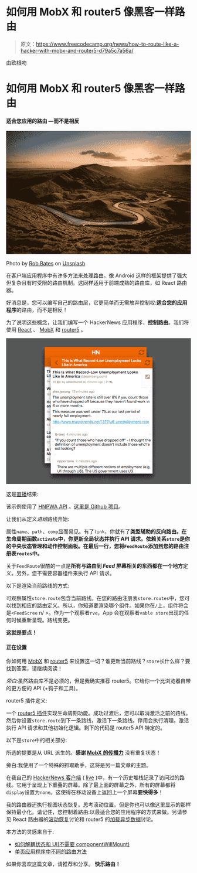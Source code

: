 # 如何用 MobX 和 router5 像黑客一样路由

> 原文：<https://www.freecodecamp.org/news/how-to-route-like-a-hacker-with-mobx-and-router5-d79a5c7a56a/>

由欧根吻

# 如何用 MobX 和 router5 像黑客一样路由

#### **适合您应用的路由** —而不是相反

![1*HFkjeBT-TZJ2e-4idMK3Gw](img/687b954e5f326eed9d8adee6c7df1c84.png)

Photo by [Rob Bates](https://unsplash.com/photos/AyYW_bUWerc?utm_source=unsplash&utm_medium=referral&utm_content=creditCopyText) on [Unsplash](https://unsplash.com/search/photos/route?utm_source=unsplash&utm_medium=referral&utm_content=creditCopyText)

在客户端应用程序中有许多方法来处理路由。像 Android 这样的框架提供了强大但复杂且有时受限的路由机制。这同样适用于前端成熟的路由库，如 React 路由器。

好消息是，您可以编写自己的路由层，它更简单而无需放弃控制权:**适合您的应用程序**的路由，而不是相反！

为了说明这些概念，让我们编写一个 HackerNews 应用程序，**控制路由**。我们将使用 [React](https://reactjs.org/) 、 [MobX](https://mobx.js.org/) 和 [router5](http://router5.github.io/) 。

![1*2cCaL3YcvzflnIjfzyMAmw](img/4d18235971536e74772d83b92ffa1acd.png)

这是[直播](https://codesandbox.io/s/github/eugenkiss/hacker-routing-mobx-router5)结果:

该示例使用了 [HNPWA API](https://github.com/tastejs/hacker-news-pwas/blob/master/docs/api.md) 。[这里是 Github 项目](https://github.com/eugenkiss/hacker-routing-mobx-router5/)。

让我们从定义*进给*路线开始:

属性`name`、`path`、`comp`显而易见。有了`link`，你就有了**类型辅助的反向路由。在生命周期函数`activate`中，你更新全局状态并执行 API 请求。依赖关系`store`是你的中央状态管理和动作控制面板。在最后一行，您将`FeedRoute`添加到您的路由注册表`routes`中。**

关于`FeedRoute`很酷的一点是**所有与路由到 *Feed* 屏幕相关的东西都在一个地方**定义。另外，您不需要容器组件来执行 API 请求。

以下是渲染当前路线的方式:

可观察属性`store.route`包含当前路线。在您的路由注册表`store.routes`中，您可以找到相应的路由定义。所以，你知道要渲染哪个组件。如果你在`/`上，组件将会是`<FeedScree` n/ >。作为一个观察者`rve`，App 会在观察者`vable store`出现的任何时候重新呈现。路线变更。

**这就是要点！**

#### 正在设置

你如何用 [MobX](https://mobx.js.org/) 和 [router5](http://router5.github.io/) 来设置这一切？谁更新当前路线？`store`长什么样？要找到答案，请继续阅读！

*旁白*:虽然路由库不是必须的，但是我确实推荐 router5。它给你一个比浏览器自带的更方便的 API (+钩子和工具)。

router5 插件定义:

一个 [router5 插件](http://router5.github.io/docs/plugins.html)实现生命周期功能。成功过渡后，您可以取消激活之前的路线。然后你设置`store.route`到下一条路线，激活下一条路线。停用会执行清理。激活执行 API 请求和其他初始化逻辑。剩下的代码是 router5 API 特定的。

以下是`store`中的相关部分:

所选的提要是从 URL 派生的。**感谢 [MobX 的传播力](https://hackernoon.com/becoming-fully-reactive-an-in-depth-explanation-of-mobservable-55995262a254)** 没有重复状态！

旁白:我使用了一个特殊的抓取助手，这将是另一篇文章的主题。

在我自己的 [HackerNews 客户端](https://github.com/eugenkiss/hnclient/) ( [live](https://hn.eugenkiss.com/) )中，有一个历史堆栈记录了访问过的路线。它用于呈现上下重叠的屏幕。除了最上面的屏幕之外，所有的屏幕都将`display`设置为`none`。这使得在移动设备上返回上一个屏幕**要快得多**！

我的路由器还执行视图状态恢复。思考滚动位置。但是你也可以像这里显示的那样保持最小化。请记住，您控制着路由:以最适合您的应用程序的方式来做。另请参见 React 路由器的[滚动恢复](https://reacttraining.com/react-router/web/guides/scroll-restoration)讨论和 router5 的[加载异步数据](http://router5.github.io/docs/async-data.html)讨论。

本方法的灵感来自于:

*   [如何解耦状态和 UI(不需要 componentWillMount)](https://hackernoon.com/how-to-decouple-state-and-ui-a-k-a-you-dont-need-componentwillmount-cc90b787aa37)
*   [单页应用程序中不同的路由方法](https://vincent.is/testing-a-different-spa-routing/)

如果你喜欢这篇文章，请推荐和分享。 **快乐路由！**